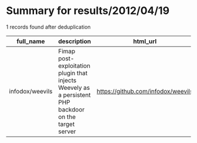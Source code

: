 
# Summary for results/2012/04/19
    
1 records found after deduplication

| full_name | description | html_url | matched_list | matched_count | pushed_at | size | stargazers_count | language | forks_count |
|-----------------|-------------------------------------------------------------------------------------------------------|------------------------------------|----------------|-----------------|---------------------------|--------|--------------------|------------|---------------|
| infodox/weevils | Fimap post-exploitation plugin that injects Weevely as a persistent PHP backdoor on the target server | https://github.com/infodox/weevils | ['exploit'] | 1 | 2012-04-19 10:54:10+00:00 | 215 | 9 | nan | 8 |
